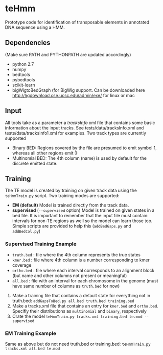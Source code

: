 teHmm
=====

Prototype code for identification of transposable elements in annotated DNA sequence using a HMM.  

Dependencies 
-----
(Make sure PATH and PYTHONPATH are updated accordingly)
* python 2.7
* numpy
* bedtools
* pybedtools
* scikit-learn
* bigWigtoBedGraph (for BigWig support.  Can be downloaded here http://hgdownload.cse.ucsc.edu/admin/exe/ for linux or mac

Input
-----

All tools take as a parameter a *tracksInfo* xml file that contains some basic information about the input tracks. See tests/data/tracksInfo.xml and tests/data/tracksInfo1.xml for examples. Two track types are currently supported

* Binary BED: Regions covered by the file are presumed to emit symbol 1, whereas all other regions emit 0
* Multinomial BED: The 4th column (name) is used by default for the discrete emitted state.  

Training
-----
The TE model is created by training on given track data using the `teHmmTrain.py` script. Two training modes are supported:

* **EM (default)** Model is trained directly from the track data.
* **supervised** (`--supervised` option) Model is trained on given states in a bed file. It is important to remember that the input file must contain intervals for non-TE regions as well so the model can learn those too.  Simple scripts are provided to help this (`addBedGaps.py` and `addBedCol.py`)

### Supervised Training Example

* `truth.bed` : file where the 4th column represents the true states
* `kmer.bed` : file where 4th column is a number corresponding to kmer coverage
* `ortho.bed` : file where each interval corresponds to an alignment block (but name and other columns not present or meaningful)
* `all.bed` : file with an interval for each chromosome in the genome (must have same number of columns as `truth.bed` for now)

1. Make a training file that contains a default state for everything not in truth.bed: `addGapsToBed.py all.bed truth.bed training.bed`
2. Make a tracks.xml file that contains an entry for `kmer.bed` and `ortho.bed`.  Specifiy their distributions as `multinomial` and `binary`, respectively
3. Crate the model `teHmmTrain.py tracks.xml training.bed te.mod --supervised`

### EM Training Example

Same as above but do not need truth.bed or training.bed: `teHmmTrain.py tracks.xml all.bed te.mod`

